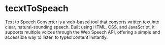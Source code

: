 # tecxtToSpeach
Text to Speech Converter is a web-based tool that converts written text into clear, natural-sounding speech. Built using HTML, CSS, and JavaScript, it supports multiple voices through the Web Speech API, offering a simple and accessible way to listen to typed content instantly.
